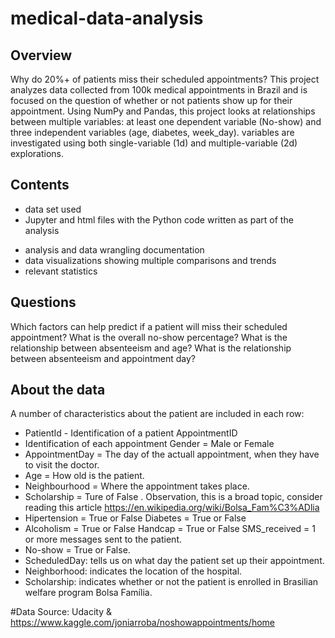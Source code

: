 # medical-data-analysis

## Overview
Why do 20%+ of patients miss their scheduled appointments? This project analyzes data collected from 100k medical appointments in Brazil and is focused on the question of whether or not patients show up for their appointment. 
Using NumPy and Pandas, this project looks at relationships between multiple variables: at least one dependent variable (No-show) and three independent variables (age, diabetes, week_day). variables are investigated using both single-variable (1d) and multiple-variable (2d) explorations.

## Contents
* data set used
* Jupyter and html files with the Python code written as part of the analysis
- analysis and data wrangling documentation
- data visualizations showing multiple comparisons and trends
- relevant statistics 
 
## Questions
Which factors can help predict if a patient will miss their scheduled appointment? 
What is the overall no-show percentage?
What is the relationship between absenteeism and age?
What is the relationship between absenteeism and appointment day?

## About the data
A number of characteristics about the patient are included in each row:
- PatientId - Identification of a patient AppointmentID 
- Identification of each appointment Gender = Male or Female
- AppointmentDay = The day of the actuall appointment, when they have to visit the doctor. 
- Age = How old is the patient. 
- Neighbourhood = Where the appointment takes place. 
- Scholarship = Ture of False . Observation, this is a broad topic, consider reading this article https://en.wikipedia.org/wiki/Bolsa_Fam%C3%ADlia 
- Hipertension = True or False Diabetes = True or False 
- Alcoholism = True or False Handcap = True or False SMS_received = 1 or more messages sent to the patient. 
- No-show = True or False.
- ScheduledDay: tells us on what day the patient set up their appointment.
- Neighborhood: indicates the location of the hospital.
- Scholarship: indicates whether or not the patient is enrolled in Brasilian welfare program Bolsa Família.


#Data Source:
Udacity & https://www.kaggle.com/joniarroba/noshowappointments/home

